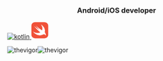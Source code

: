 <h3 align="center">Android/iOS developer</h3>

<p align="left"> <a href="https://kotlinlang.org" target="_blank" rel="noreferrer"> <img src="https://www.vectorlogo.zone/logos/kotlinlang/kotlinlang-icon.svg" alt="kotlin" width="40" height="40"/> </a> <a href="https://developer.apple.com/swift/" target="_blank" rel="noreferrer"> <img src="https://raw.githubusercontent.com/devicons/devicon/master/icons/swift/swift-original.svg" alt="swift" width="40" height="40"/> </a>   </p>

<p><img align="left" src="https://purenative-github-readme-stats.vercel.app/api/top-langs/?username=TheVigor&layout=compact&locale=en&exclude_repo=SvonlyFans,comixGAN" alt="thevigor" /></p>

<p><img align="left" src="https://purenative-github-readme-stats.vercel.app/api?username=TheVigor&count_private=true&show_icons=true&theme=dracula&locale=en" alt="thevigor" /></p>

